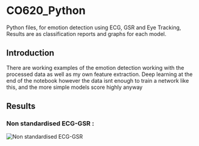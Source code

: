 # CO620_Python
 Python files, for emotion detection using ECG, GSR and Eye Tracking, Results are as classification reports and graphs for each model.
 
 ## Introduction
 
 There are working examples of the emotion detection working with the processed data as well as my own feature extraction. Deep learning at the end of the notebook however the data isnt enough to train a network like this, and the more simple models score highly anyway 

## Results
### Non standardised ECG-GSR :
![Non standardised ECG-GSR](https://github.com/tomjefferis/CO620-Emotion-Detection-/blob/main/results/RFC%20ecg-gsr/nonStandard/benchmark_models_performance.png=250x)